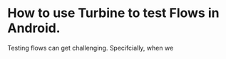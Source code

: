 # How to use Turbine to test Flows in Android.

Testing flows can get challenging. Specifcially, when we  